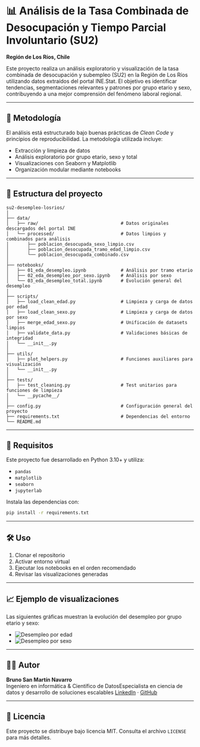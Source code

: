 # 📊 Análisis de la Tasa Combinada de Desocupación y Tiempo Parcial Involuntario (SU2)
**Región de Los Ríos, Chile**

Este proyecto realiza un análisis exploratorio y visualización de la tasa combinada de desocupación y subempleo (SU2) en la Región de Los Ríos utilizando datos extraídos del portal INE.Stat. El objetivo es identificar tendencias, segmentaciones relevantes y patrones por grupo etario y sexo, contribuyendo a una mejor comprensión del fenómeno laboral regional.

---

## 🧠 Metodología

El análisis está estructurado bajo buenas prácticas de *Clean Code* y principios de reproducibilidad. La metodología utilizada incluye:

- Extracción y limpieza de datos
- Análisis exploratorio por grupo etario, sexo y total
- Visualizaciones con Seaborn y Matplotlib
- Organización modular mediante notebooks

---

## 📁 Estructura del proyecto

```
su2-desempleo-losrios/
│
├── data/
│   ├── raw/                               # Datos originales descargados del portal INE
│   └── processed/                         # Datos limpios y combinados para análisis
│       ├── poblacion_desocupada_sexo_limpio.csv
│       ├── poblacion_desocupada_tramo_edad_limpio.csv
│       └── poblacion_desocupada_combinado.csv
│
├── notebooks/
│   ├── 01_eda_desempleo.ipynb             # Análisis por tramo etario
│   ├── 02_eda_desempleo_por_sexo.ipynb    # Análisis por sexo
│   └── 03_eda_desempleo_total.ipynb       # Evolución general del desempleo
│
├── scripts/
│   ├── load_clean_edad.py                 # Limpieza y carga de datos por edad
│   ├── load_clean_sexo.py                 # Limpieza y carga de datos por sexo
│   ├── merge_edad_sexo.py                 # Unificación de datasets limpios
│   ├── validate_data.py                   # Validaciones básicas de integridad
│   └── __init__.py
│
├── utils/
│   ├── plot_helpers.py                    # Funciones auxiliares para visualización
│   └── __init__.py
│
├── tests/
│   ├── test_cleaning.py                   # Test unitarios para funciones de limpieza
│   └── __pycache__/
│
├── config.py                              # Configuración general del proyecto
├── requirements.txt                       # Dependencias del entorno
└── README.md
```

---

## 🧪 Requisitos

Este proyecto fue desarrollado en Python 3.10+ y utiliza:

- `pandas`
- `matplotlib`
- `seaborn`
- `jupyterlab`

Instala las dependencias con:

```bash
pip install -r requirements.txt
```

---

## 🛠️ Uso

1. Clonar el repositorio
2. Activar entorno virtual
3. Ejecutar los notebooks en el orden recomendado
4. Revisar las visualizaciones generadas

---

## 📈 Ejemplo de visualizaciones

Las siguientes gráficas muestran la evolución del desempleo por grupo etario y sexo:

- ![Desempleo por edad](notebooks/img/desempleo_edad.png)
- ![Desempleo por sexo](notebooks/img/desempleo_sexo.png)

---

## 👨‍💻 Autor

**Bruno San Martín Navarro**  
Ingeniero en informática & Científico de DatosEspecialista en ciencia de datos y desarrollo de soluciones escalables
[LinkedIn](https://www.linkedin.com/in/SanMaBruno/) · [GitHub](https://github.com/SanMaBruno)

---

## 📄 Licencia

Este proyecto se distribuye bajo licencia MIT. Consulta el archivo `LICENSE` para más detalles.